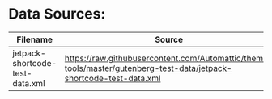 # Data Sources:


| Filename                        | Source                                                                                                              |
|---------------------------------|---------------------------------------------------------------------------------------------------------------------|
| jetpack-shortcode-test-data.xml | https://raw.githubusercontent.com/Automattic/theme-tools/master/gutenberg-test-data/jetpack-shortcode-test-data.xml |
